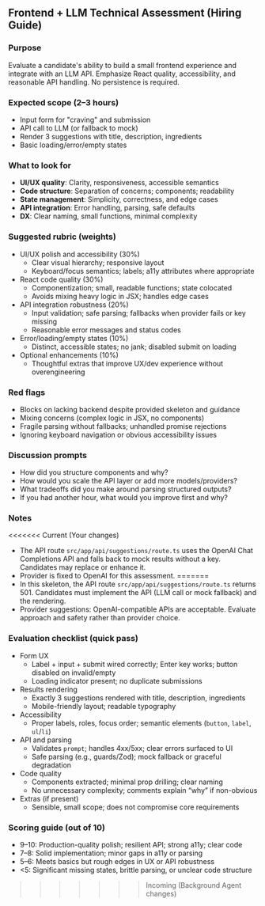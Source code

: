 ## Frontend + LLM Technical Assessment (Hiring Guide)

### Purpose
Evaluate a candidate's ability to build a small frontend experience and integrate with an LLM API. Emphasize React quality, accessibility, and reasonable API handling. No persistence is required.

### Expected scope (2–3 hours)
- Input form for "craving" and submission
- API call to LLM (or fallback to mock)
- Render 3 suggestions with title, description, ingredients
- Basic loading/error/empty states

### What to look for
- **UI/UX quality**: Clarity, responsiveness, accessible semantics
- **Code structure**: Separation of concerns; components; readability
- **State management**: Simplicity, correctness, and edge cases
- **API integration**: Error handling, parsing, safe defaults
- **DX**: Clear naming, small functions, minimal complexity

### Suggested rubric (weights)
- UI/UX polish and accessibility (30%)
  - Clear visual hierarchy; responsive layout
  - Keyboard/focus semantics; labels; a11y attributes where appropriate
- React code quality (30%)
  - Componentization; small, readable functions; state colocated
  - Avoids mixing heavy logic in JSX; handles edge cases
- API integration robustness (20%)
  - Input validation; safe parsing; fallbacks when provider fails or key missing
  - Reasonable error messages and status codes
- Error/loading/empty states (10%)
  - Distinct, accessible states; no jank; disabled submit on loading
- Optional enhancements (10%)
  - Thoughtful extras that improve UX/dev experience without overengineering

### Red flags
- Blocks on lacking backend despite provided skeleton and guidance
- Mixing concerns (complex logic in JSX, no components)
- Fragile parsing without fallbacks; unhandled promise rejections
- Ignoring keyboard navigation or obvious accessibility issues

### Discussion prompts
- How did you structure components and why?
- How would you scale the API layer or add more models/providers?
- What tradeoffs did you make around parsing structured outputs?
- If you had another hour, what would you improve first and why?

### Notes
<<<<<<< Current (Your changes)
- The API route `src/app/api/suggestions/route.ts` uses the OpenAI Chat Completions API and falls back to mock results without a key. Candidates may replace or enhance it.
 - Provider is fixed to OpenAI for this assessment.
=======
- In this skeleton, the API route `src/app/api/suggestions/route.ts` returns 501. Candidates must implement the API (LLM call or mock fallback) and the rendering.
- Provider suggestions: OpenAI-compatible APIs are acceptable. Evaluate approach and safety rather than provider choice.

### Evaluation checklist (quick pass)
- Form UX
  - Label + input + submit wired correctly; Enter key works; button disabled on invalid/empty
  - Loading indicator present; no duplicate submissions
- Results rendering
  - Exactly 3 suggestions rendered with title, description, ingredients
  - Mobile-friendly layout; readable typography
- Accessibility
  - Proper labels, roles, focus order; semantic elements (`button`, `label`, `ul`/`li`)
- API and parsing
  - Validates `prompt`; handles 4xx/5xx; clear errors surfaced to UI
  - Safe parsing (e.g., guards/Zod); mock fallback or graceful degradation
- Code quality
  - Components extracted; minimal prop drilling; clear naming
  - No unnecessary complexity; comments explain “why” if non-obvious
- Extras (if present)
  - Sensible, small scope; does not compromise core requirements

### Scoring guide (out of 10)
- 9–10: Production-quality polish; resilient API; strong a11y; clear code
- 7–8: Solid implementation; minor gaps in a11y or parsing
- 5–6: Meets basics but rough edges in UX or API robustness
- <5: Significant missing states, brittle parsing, or unclear code structure
>>>>>>> Incoming (Background Agent changes)


